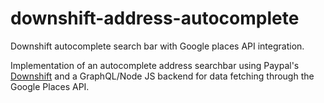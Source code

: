 # downshift-address-autocomplete
Downshift autocomplete search bar with Google places API integration.

Implementation of an autocomplete address searchbar using Paypal's [Downshift](https://github.com/paypal/downshift) and a GraphQL/Node JS backend for data fetching through the Google Places API.
